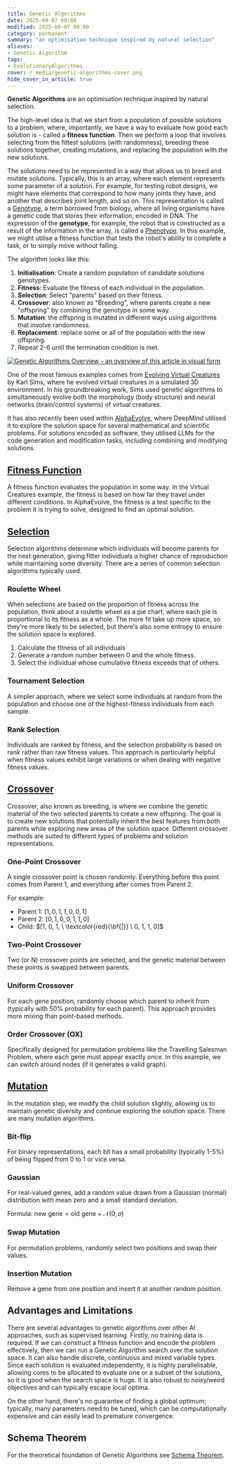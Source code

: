 ```yaml
---
title: Genetic Algorithms
date: 2025-09-07 00:00
modified: 2025-09-07 00:00
category: permanent
summary: "an optimisation technique inspired by natural selection"
aliases:
- Genetic Algorithm
tags:
- EvolutionaryAlgorithms
cover: /_media/genetic-algorithms-cover.png
hide_cover_in_article: true
---
```


**Genetic Algorithms** are an optimisation technique inspired by natural selection.

The high-level idea is that we start from a population of possible solutions to a problem, where, importantly, we have a way to evaluate how good each solution is - called a **fitness function**. Then we perform a loop that involves selecting from the fittest solutions (with randomness), breeding these solutions together, creating mutations, and replacing the population with the new solutions.

The solutions need to be represented in a way that allows us to breed and mutate solutions. Typically, this is an array, where each element represents some parameter of a solution. For example, for testing robot designs, we might have elements that correspond to how many joints they have, and another that describes joint length, and so on. This representation is called a [Genotype](genotype.md), a term borrowed from biology, where all living organisms have a genetic code that stores their information, encoded in DNA. The expression of the **genotype**, for example, the robot that is constructed as a result of the information in the array, is called a [Phenotype](phenotype.md). In this example, we might utilise a fitness function that tests the robot's ability to complete a task, or to simply move without falling.

The algorithm looks like this:

1. **Initialisation**: Create a random population of candidate solutions genotypes.
2. **Fitness**: Evaluate the fitness of each individual in the population.
3. **Selection**: Select "parents" based on their fitness.
4. **Crossover**: also known as "Breeding", where parents create a new "offspring" by combining the genotype in some way.
5. **Mutation**: the offspring is mutated in different ways using algorithms that involve randomness.
6. **Replacement**: replace some or all of the population with the new offspring.
7. Repeat 2-6 until the termination condition is met.

<a href="_media/genetic-algorithms-overview.png" target="_blank"><img src="_media/genetic-algorithms-overview.png" alt="Genetic Algorithms Overview - an overview of this article in visual form" style="max-width: 100%" /></a>

One of the most famous examples comes from [Evolving Virtual Creatures](../reference/papers/evolving-virtual-creatures.md) by Karl Sims, where he evolved virtual creatures in a simulated 3D environment. In his groundbreaking work, Sims used genetic algorithms to simultaneously evolve both the morphology (body structure) and neural networks (brain/control systems) of virtual creatures.

It has also recently been used within [AlphaEvolve](../reference/papers/alphaevolve-a-coding-agent-for-scientific-and-algorithmic-discovery.md), where DeepMind utilised it to explore the solution space for several mathematical and scientific problems. For solutions encoded as software, they utilised LLMs for the code generation and modification tasks, including combining and modifying solutions.

## [Fitness Function](fitness-function.md)

A fitness function evaluates the population in some way. In the Virtual Creatures example, the fitness is based on how far they travel under different conditions. In AlphaEvolve, the fitness is a test specific to the problem it is trying to solve, designed to find an optimal solution.

## [Selection](selection.md)

Selection algorithms determine which individuals will become parents for the next generation, giving fitter individuals a higher chance of reproduction while maintaining some diversity. There are a series of common selection algorithms typically used.

### Roulette Wheel

When selections are based on the proportion of fitness across the population, think about a roulette wheel as a pie chart, where each pie is proportional to its fitness as a whole. The more fit take up more space, so they're more likely to be selected, but there's also some entropy to ensure the solution space is explored.

1. Calculate the fitness of all individuals
2. Generate a random number between 0 and the whole fitness.
3. Select the individual whose cumulative fitness exceeds that of others.

### Tournament Selection

A simpler approach, where we select some individuals at random from the population and choose one of the highest-fitness individuals from each sample.

### Rank Selection

Individuals are ranked by fitness, and the selection probability is based on rank rather than raw fitness values. This approach is particularly helpful when fitness values exhibit large variations or when dealing with negative fitness values.

## [Crossover](crossover.md)

Crossover, also known as breeding, is where we combine the genetic material of the two selected parents to create a new offspring. The goal is to create new solutions that potentially inherit the best features from both parents while exploring new areas of the solution space. Different crossover methods are suited to different types of problems and solution representations.

### One-Point Crossover

A single crossover point is chosen randomly. Everything before this point comes from Parent 1, and everything after comes from Parent 2.

For example:

* Parent 1: $[1, 0, 1, 1, 0, 0, 1]$
* Parent 2: $[0, 1, 0, 0, 1, 1, 0]$
* Child: $[1, 0, 1, \ \textcolor{red}{\bf{|}} \ 0, 1, 1, 0]$

### Two-Point Crossover

Two (or N) crossover points are selected, and the genetic material between these points is swapped between parents.

### Uniform Crossover

For each gene position, randomly choose which parent to inherit from (typically with 50% probability for each parent). This approach provides more mixing than point-based methods.

### Order Crossover (OX)

Specifically designed for permutation problems like the Travelling Salesman Problem, where each gene must appear exactly once. In this example, we can switch around nodes (if it generates a valid graph).

## [Mutation](mutation.md)

In the mutation step, we modify the child solution slightly, allowing us to maintain genetic diversity and continue exploring the solution space. There are many mutation algorithms.

### Bit-flip

For binary representations, each bit has a small probability (typically 1-5%) of being flipped from 0 to 1 or vice versa.

### Gaussian

For real-valued genes, add a random value drawn from a Gaussian (normal) distribution with mean zero and a small standard deviation.

Formula: $\text{new gene} = \text{old gene} + \mathcal{N}( 0, \sigma )$

### Swap Mutation

For permutation problems, randomly select two positions and swap their values.

### Insertion Mutation

Remove a gene from one position and insert it at another random position.

## Advantages and Limitations

There are several advantages to genetic algorithms over other AI approaches, such as supervised learning. Firstly, no training data is required. If we can construct a fitness function and encode the problem effectively, then we can run a Genetic Algorithm search over the solution space. It can also handle discrete, continuous and mixed variable types. Since each solution is evaluated independently, it is highly parallelisable, allowing cores to be allocated to evaluate one or a subset of the solutions, so it is good when the search space is huge. It is also robust to noisy/weird objectives and can typically escape local optima.

On the other hand, there's no guarantee of finding a global optimum; typically, many parameters need to be tuned, which can be computationally expensive and can easily lead to premature convergence.

## Schema Theorem

For the theoretical foundation of Genetic Algorithms see [Schema Theorem](schema-theorem.md).

